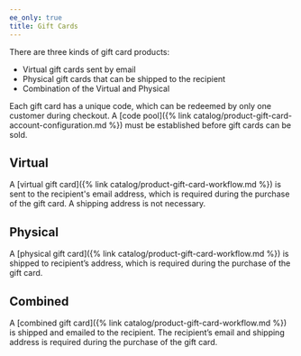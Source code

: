 ```yaml
---
ee_only: true
title: Gift Cards
---
```


There are three kinds of gift card products:

- Virtual gift cards sent by email
- Physical gift cards that can be shipped to the recipient
- Combination of the Virtual and Physical

Each gift card has a unique code, which can be redeemed by only one customer during checkout. A [code pool]({% link catalog/product-gift-card-account-configuration.md %}) must be established before gift cards can be sold.

## Virtual

A [virtual gift card]({% link catalog/product-gift-card-workflow.md %}) is sent to the recipient's email address, which is required during the purchase of the gift card. A shipping address is not necessary.

## Physical

A [physical gift card]({% link catalog/product-gift-card-workflow.md %}) is shipped to recipient’s address, which is required during the purchase of the gift card.

## Combined

A [combined gift card]({% link catalog/product-gift-card-workflow.md %}) is shipped and emailed to the recipient. The recipient’s email and shipping address is required during the purchase of the gift card.
